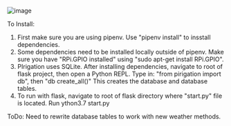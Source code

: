 ![image](https://github.com/equineranch/PIrigation/blob/master/pirigation/static/images/logo.png?raw=true)

To Install:
1. First make sure you are using pipenv.  Use "pipenv install" to insstall dependencies.
2. Some dependencies need to be installed locally outside of pipenv.  Make sure you have "RPi.GPIO installed" using "sudo apt-get install RPi.GPIO".
3. PIrigation uses SQLite.  After installing dependencies, navigate to root of flask project, then open a Python REPL. 
    Type in:  "from pirigation import db", then "db create_all()"
    This creates the database and database tables.
4. To run with flask, navigate to root of flask directory where "start.py" file is located.  Run ython3.7 start.py

ToDo:
Need to rewrite database tables to work with new weather methods.

